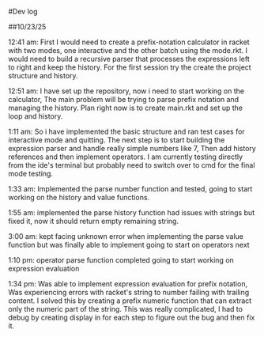 \#Dev log

\##10/23/25

12:41 am: First I would need to create a prefix-notation calculator in racket with two modes, one interactive and the other batch using the mode.rkt. I would need to build a recursive parser that processes the expressions left to right and keep the history. For the first session try the create the project structure and history.

12:51 am: I have set up the repository, now i need to start working on the calculator, The main problem will be trying to parse prefix notation and managing the history. Plan right now is to create main.rkt and set up the loop and history. 

1:11 am: So i have implemented the basic structure and ran test cases for interactive mode and quitting. The next step is to start building the expression parser and handle really simple numbers like 7, Then add history references and then implement operators. I am currently testing directly from the ide's terminal but probably need to switch over to cmd for the final mode testing. 

1:33 am: Implemented the parse number function and tested, going to start working on the history and value functions. 

1:55 am: implemented the parse history function had issues with strings but fixed it, now it should return empty remaining string. 

3:00 am: kept facing unknown error when implementing the parse value function but was finally able to implement going to start on operators next 

1:10 pm: operator parse function completed going to start working on expression evaluation

1:34 pm: Was able to implement expression evaluation for prefix notation, Was experiencing errors with racket's string to number failing with trailing content. I solved this by creating a prefix numeric function that can extract only the numeric part of the string. This was really complicated, I had to debug by creating display in for each step to figure out the bug and then fix it.

